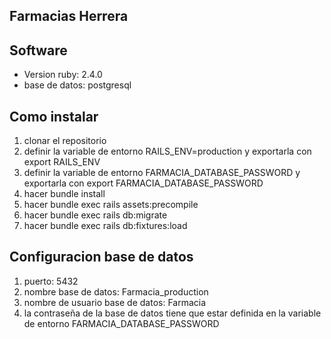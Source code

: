 Farmacias Herrera
-----------------

Software
--------

* Version ruby: 2.4.0
* base de datos: postgresql


Como instalar
-------------

1) clonar el repositorio
2) definir la variable de entorno RAILS_ENV=production y exportarla con export RAILS_ENV
3) definir la variable de entorno FARMACIA_DATABASE_PASSWORD y exportarla con export FARMACIA_DATABASE_PASSWORD
3) hacer bundle install
4) hacer bundle exec rails assets:precompile
5) hacer bundle exec rails db:migrate
6) hacer bundle exec rails db:fixtures:load


Configuracion base de datos
---------------------------

1) puerto: 5432
2) nombre base de datos: Farmacia_production
3) nombre de usuario base de datos: Farmacia
4) la contraseña de la base de datos tiene que estar definida en la variable de entorno FARMACIA_DATABASE_PASSWORD
